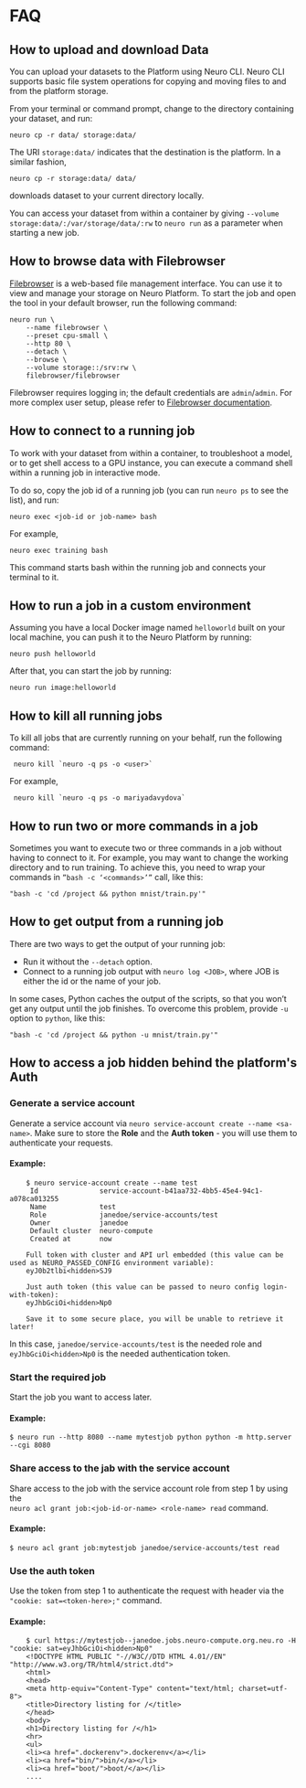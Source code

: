 # FAQ

## How to upload and download Data

You can upload your datasets to the Platform using Neuro CLI. Neuro CLI supports basic file system operations for copying and moving files to and from the platform storage.

From your terminal or command prompt, change to the directory containing your dataset, and run:

```text
neuro cp -r data/ storage:data/
```

The URI `storage:data/` indicates that the destination is the platform. In a similar fashion,

```text
neuro cp -r storage:data/ data/
```

downloads dataset to your current directory locally.

You can access your dataset from within a container by giving `--volume storage:data/:/var/storage/data/:rw` to `neuro run` as a parameter when starting a new job.

## How to browse data with Filebrowser

[Filebrowser](https://github.com/filebrowser/filebrowser) is a web-based file management interface. You can use it to view and manage your storage on Neuro Platform. To start the job and open the tool in your default browser, run the following command:

```text
neuro run \
    --name filebrowser \
    --preset cpu-small \
    --http 80 \
    --detach \
    --browse \
    --volume storage::/srv:rw \
    filebrowser/filebrowser
```

Filebrowser requires logging in; the default credentials are `admin`/`admin`. For more complex user setup, please refer to [Filebrowser documentation](https://filebrowser.xyz).

## How to connect to a running job

To work with your dataset from within a container, to troubleshoot a model, or to get shell access to a GPU instance, you can execute a command shell within a running job in interactive mode.

To do so, copy the job id of a running job \(you can run `neuro ps` to see the list\), and run:

```text
neuro exec <job-id or job-name> bash
```

For example,

```text
neuro exec training bash
```

This command starts bash within the running job and connects your terminal to it.

## How to run a job in a custom environment

Assuming you have a local Docker image named `helloworld` built on your local machine, you can push it to the Neuro Platform by running:

```text
neuro push helloworld
```

After that, you can start the job by running:

```text
neuro run image:helloworld
```

## How to kill all running jobs

To kill all jobs that are currently running on your behalf, run the following command:

```text
 neuro kill `neuro -q ps -o <user>`
```

For example,

```text
 neuro kill `neuro -q ps -o mariyadavydova`
```

## How to run two or more commands in a job

Sometimes you want to execute two or three commands in a job without having to connect to it. For example, you may want to change the working directory and to run training. To achieve this, you need to wrap your commands in `”bash -c ‘<commands>’”` call, like this:

```text
"bash -c 'cd /project && python mnist/train.py'"
```

## How to get output from a running job

There are two ways to get the output of your running job:

* Run it without the `--detach` option.
* Connect to a running job output with `neuro log <JOB>`, where JOB is either the id or the name of your job.

In some cases, Python caches the output of the scripts, so that you won’t get any output until the job finishes. To overcome this problem, provide `-u` option to `python`, like this:

```text
"bash -c 'cd /project && python -u mnist/train.py'"
```

## How to access a job hidden behind the platform's Auth

### Generate a service account

Generate a service account via `neuro service-account create --name <sa-name>`. Make sure to store the **Role** and the **Auth token** - you will use them to authenticate your requests.

#### Example:

```text
    $ neuro service-account create --name test
     Id               service-account-b41aa732-4bb5-45e4-94c1-a078ca013255
     Name             test
     Role             janedoe/service-accounts/test
     Owner            janedoe
     Default cluster  neuro-compute
     Created at       now
     
    Full token with cluster and API url embedded (this value can be used as NEURO_PASSED_CONFIG environment variable):
    eyJ0b2tlbi<hidden>SJ9
    
    Just auth token (this value can be passed to neuro config login-with-token):
    eyJhbGciOi<hidden>Np0
    
    Save it to some secure place, you will be unable to retrieve it later!
```

In this case, `janedoe/service-accounts/test` is the needed role and  
`eyJhbGciOi<hidden>Np0` is the needed authentication token.

### Start the required job

Start the job you want to access later.

#### Example:

```text
$ neuro run --http 8080 --name mytestjob python python -m http.server --cgi 8080
```

### Share access to the jab with the service account

Share access to the job with the service account role from step 1 by using the   
`neuro acl grant job:<job-id-or-name> <role-name> read` command.

#### Example:

```text
$ neuro acl grant job:mytestjob janedoe/service-accounts/test read
```

### Use the auth token

Use the token from step 1 to authenticate the request with header via the `"cookie: sat=<token-here>;"` command.

#### Example:

```text
    $ curl https://mytestjob--janedoe.jobs.neuro-compute.org.neu.ro -H "cookie: sat=eyJhbGciOi<hidden>Np0"
    <!DOCTYPE HTML PUBLIC "-//W3C//DTD HTML 4.01//EN" "http://www.w3.org/TR/html4/strict.dtd">
    <html>
    <head>
    <meta http-equiv="Content-Type" content="text/html; charset=utf-8">
    <title>Directory listing for /</title>
    </head>
    <body>
    <h1>Directory listing for /</h1>
    <hr>
    <ul>
    <li><a href=".dockerenv">.dockerenv</a></li>
    <li><a href="bin/">bin/</a></li>
    <li><a href="boot/">boot/</a></li>
    ....
```

